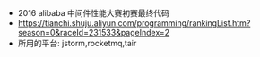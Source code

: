 - 2016 alibaba 中间件性能大赛初赛最终代码
- https://tianchi.shuju.aliyun.com/programming/rankingList.htm?season=0&raceId=231533&pageIndex=2
- 所用的平台: jstorm,rocketmq,tair
